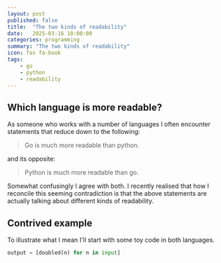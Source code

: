 ```yaml
---
layout: post
published: false
title:  "The two kinds of readability"
date:   2025-03-16 10:00:00
categories: programming
summary: "The two kinds of readability"
icon: fas fa-book
tags:
    - go
    - python 
    - readability 
---
```


## Which language is more readable?
As someone who works with a number of languages I often encounter statements that reduce down to the following:

> Go is much more readable than python.

and its opposite:

> Python is much more readable than go.

Somewhat confusingly I agree with both. I recently realised that how I reconcile this seeming contradiction is that the above statements are actually talking about different kinds of readability. 

## Contrived example
To illustrate what I mean I'll start with some toy code in both languages. 

```python
output = [doubled(n) for n in input]
```
